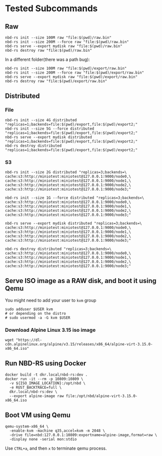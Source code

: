 # Tested Subcommands

## Raw

``` shell
nbd-rs init --size 100M raw "file:$(pwd)/raw.bin"
nbd-rs init --size 200M --force raw "file:$(pwd)/raw.bin"
nbd-rs serve --export mydisk raw "file:$(pwd)/raw.bin"
nbd-rs destroy raw "file:$(pwd)/raw.bin"
```

In a different folder(there was a path bug):

``` shell
nbd-rs init --size 100M raw "file:$(pwd)/export/raw.bin"
nbd-rs init --size 200M --force raw "file:$(pwd)/export/raw.bin"
nbd-rs serve --export mydisk raw "file:$(pwd)/export/raw.bin"
nbd-rs destroy raw "file:$(pwd)/export/raw.bin"
```

## Distributed

### File

``` shell
nbd-rs init --size 4G distributed "replicas=1;backends=file:$(pwd)/export,file:$(pwd)/export2;"
nbd-rs init --size 5G --force distributed "replicas=1;backends=file:$(pwd)/export,file:$(pwd)/export2;"
nbd-rs serve --export mydisk distributed "replicas=1;backends=file:$(pwd)/export,file:$(pwd)/export2;"
nbd-rs destroy distributed "replicas=1;backends=file:$(pwd)/export,file:$(pwd)/export2;"
```

### S3

``` shell
nbd-rs init --size 2G distributed "replicas=3;backends=\
cache:s3:http://miniotest:miniotest@127.0.0.1:9000/node0,\
cache:s3:http://miniotest:miniotest@127.0.0.1:9000/node1,\
cache:s3:http://miniotest:miniotest@127.0.0.1:9000/node2,\
cache:s3:http://miniotest:miniotest@127.0.0.1:9000/node3;"

nbd-rs init --size 1G --force distributed "replicas=3;backends=\
cache:s3:http://miniotest:miniotest@127.0.0.1:9000/node0,\
cache:s3:http://miniotest:miniotest@127.0.0.1:9000/node1,\
cache:s3:http://miniotest:miniotest@127.0.0.1:9000/node2,\
cache:s3:http://miniotest:miniotest@127.0.0.1:9000/node3;"

nbd-rs serve --export mydisk distributed "replicas=3;backends=\
cache:s3:http://miniotest:miniotest@127.0.0.1:9000/node0,\
cache:s3:http://miniotest:miniotest@127.0.0.1:9000/node1,\
cache:s3:http://miniotest:miniotest@127.0.0.1:9000/node2,\
cache:s3:http://miniotest:miniotest@127.0.0.1:9000/node3;"

nbd-rs destroy distributed "replicas=3;backends=\
cache:s3:http://miniotest:miniotest@127.0.0.1:9000/node0,\
cache:s3:http://miniotest:miniotest@127.0.0.1:9000/node1,\
cache:s3:http://miniotest:miniotest@127.0.0.1:9000/node2,\
cache:s3:http://miniotest:miniotest@127.0.0.1:9000/node3;"
```

## Serve ISO image as a RAW disk, and boot it using Qemu

You might need to add your user to `kvm` group

```
sudo adduser $USER kvm
# or depending on the distro
# sudo usermod -a -G kvm $USER
```

### Download Alpine Linux 3.15 iso image

```shell
wget "https://dl-cdn.alpinelinux.org/alpine/v3.15/releases/x86_64/alpine-virt-3.15.0-x86_64.iso"
```

## Run NBD-RS using Docker

```shell
docker build -t dkr.local/nbd-rs:dev .
docker run -it --rm -p 10809:10809 \
  -v ${ISO_IMAGE_LOCATION}:/opt/nbd \
  -e RUST_BACKTRACE=full \
  dkr.local/nbd-rs:dev \
  --export alpine-image raw file:/opt/nbd/alpine-virt-3.15.0-x86_64.iso
```


## Boot VM using Qemu

```shell
qemu-system-x86_64 \
  -enable-kvm -machine q35,accel=kvm -m 2048 \
  -drive file=nbd:127.0.0.1:10809:exportname=alpine-image,format=raw \
  -display none -serial mon:stdio
```

Use `CTRL+a`, and then `x` to terminate qemu process.
